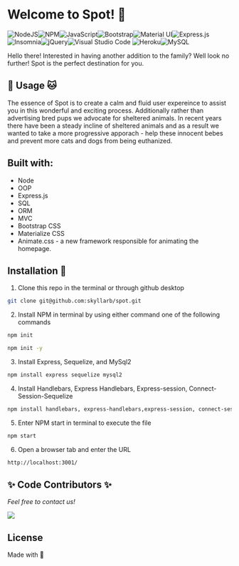 # Welcome to Spot! :paw_prints: 
![NodeJS](https://img.shields.io/badge/node.js-6DA55F?style=for-the-badge&logo=node.js&logoColor=white)![NPM](https://img.shields.io/badge/NPM-%23000000.svg?style=for-the-badge&logo=npm&logoColor=white)![JavaScript](https://img.shields.io/badge/javascript-%23323330.svg?style=for-the-badge&logo=javascript&logoColor=%23F7DF1E)![Bootstrap](https://img.shields.io/badge/bootstrap-%23563D7C.svg?style=for-the-badge&logo=bootstrap&logoColor=white)![Material UI](https://img.shields.io/badge/materialui-%230081CB.svg?style=for-the-badge&logo=material-ui&logoColor=white)![Express.js](https://img.shields.io/badge/express.js-%23404d59.svg?style=for-the-badge&logo=express&logoColor=%2361DAFB)![Insomnia](https://img.shields.io/badge/Insomnia-black?style=for-the-badge&logo=insomnia&logoColor=5849BE)![jQuery](https://img.shields.io/badge/jquery-%230769AD.svg?style=for-the-badge&logo=jquery&logoColor=white)![Visual Studio Code](https://img.shields.io/badge/Visual%20Studio%20Code-0078d7.svg?style=for-the-badge&logo=visual-studio-code&logoColor=white)	![Heroku](https://img.shields.io/badge/heroku-%23430098.svg?style=for-the-badge&logo=heroku&logoColor=white)![MySQL](https://img.shields.io/badge/mysql-%2300f.svg?style=for-the-badge&logo=mysql&logoColor=white)

Hello there! Interested in having another addition to the family?
Well look no further! Spot is the perfect destination for you. 


## :dog: Usage :cat:
The essence of Spot is to create a calm and fluid user expereince to assist you in this wonderful and exciting process. Additionally rather than advertising bred pups we advocate for sheltered animals. In recent years there have been a steady incline of sheltered animals and as a result we wanted to take a more progressive apporach - help these innocent bebes and prevent more cats and dogs from being euthanized.

## Built with: 	
* Node  
* OOP
* Express.js
* SQL
* ORM
* MVC
* Bootstrap CSS
* Materialize CSS
* Animate.css - a new framework responsible for animating the homepage.

## Installation :rocket:
1. Clone this repo in the terminal or through github desktop
```bash
git clone git@github.com:skyllarb/spot.git
```
2. Install NPM in terminal by using either command one of the following commands
```bash
npm init 
```
```bash
npm init -y
```
3. Install Express, Sequelize, and MySql2
```bash
npm install express sequelize mysql2
```
4. Install Handlebars, Express Handlebars, Express-session, Connect-Session-Sequelize

```bash
npm install handlebars, express-handlebars,express-session, connect-session-sequelize
```

5. Enter NPM start in terminal to execute the file
```bash 
npm start
```
6. Open a browser tab and enter the URL 
```bash
http://localhost:3001/
```

## :sparkles: Code Contributors :sparkles:
_Feel free to contact us!_


<a href="https://github.com/skyllarb/spot/graphs/contributors">
  <img src="https://contrib.rocks/image?repo=skyllarb/spot" />
</a>



## License
Made with :sparkling_heart:

